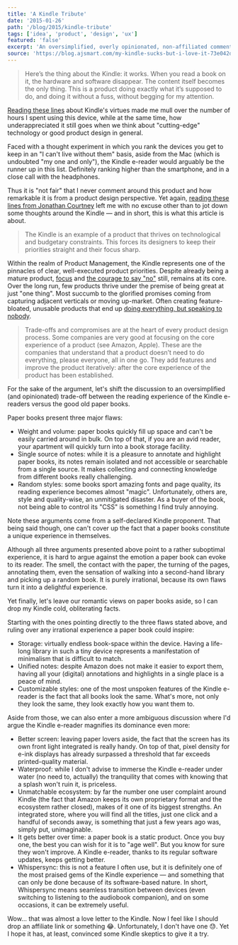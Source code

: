 ```yaml
---
title: 'A Kindle Tribute'
date: '2015-01-26'
path: '/blog/2015/kindle-tribute'
tags: ['idea', 'product', 'design', 'ux']
featured: 'false'
excerpt: 'An oversimplified, overly opinionated, non-affiliated commentary around the trade-offs between the reading experience of the Kindle e-readers versus the good old paper books.'
source: 'https://blog.ajsmart.com/my-kindle-sucks-but-i-love-it-73e042d561fe'
---
```


> Here’s the thing about the Kindle: it works. When you read a book on it, the hardware and software disappear. The content itself becomes the only thing. This is a product doing exactly what it’s supposed to do, and doing it without a fuss, without begging for my attention.

[Reading these lines](https://blog.ajsmart.com/my-kindle-sucks-but-i-love-it-73e042d561fe) about Kindle's virtues made me mull over the number of hours I spent using this device, while at the same time, how underappreciated it still goes when we think about "cutting-edge" technology or good product design in general.

Faced with a thought experiment in which you rank the devices you get to keep in an "I can't live without them" basis, aside from the Mac (which is undoubted "my one and only"), the Kindle e-reader would arguably be the runner up in this list. Definitely ranking higher than the smartphone, and in a close call with the headphones.

Thus it is "not fair" that I never comment around this product and how remarkable it is from a product design perspective. Yet again, [reading these lines from Jonathan Courtney](https://blog.ajsmart.com/my-kindle-sucks-but-i-love-it-73e042d561fe) left me with no excuse other than to jot down some thoughts around the Kindle — and in short, this is what this article is about.

> The Kindle is an example of a product that thrives on technological and budgetary constraints. This forces its designers to keep their priorities straight and their focus sharp.

Within the realm of Product Management, the Kindle represents one of the pinnacles of clear, well-executed product priorities. Despite already being a mature product, [focus](/blog/2014/overcoming-focus) and [the courage to say "no"](https://www.intercom.com/blog/product-strategy-means-saying-no/) still, remains at its core. Over the long run, few products thrive under the premise of being great at just "one thing". Most succumb to the glorified promises coming from capturing adjacent verticals or moving up-market. Often creating feature-bloated, unusable products that end up [doing everything, but speaking to nobody](https://en.wikipedia.org/wiki/Evernote).

> Trade-offs and compromises are at the heart of every product design process. Some companies are very good at focusing on the core experience of a product (see Amazon, Apple). These are the companies that understand that a product doesn’t need to do everything, please everyone, all in one go. They add features and improve the product iteratively: after the core experience of the product has been established.

For the sake of the argument, let's shift the discussion to an oversimplified (and opinionated) trade-off between the reading experience of the Kindle e-readers versus the good old paper books.

Paper books present three major flaws:

- Weight and volume: paper books quickly fill up space and can't be easily carried around in bulk. On top of that, if you are an avid reader, your apartment will quickly turn into a book storage facility.
- Single source of notes: while it is a pleasure to annotate and highlight paper books, its notes remain isolated and not accessible or searchable from a single source. It makes collecting and connecting knowledge from different books really challenging.
- Random styles: some books sport amazing fonts and page quality, its reading experience becomes almost "magic". Unfortunately, others are, style and quality-wise, an unmitigated disaster. As a buyer of the book, not being able to control its "CSS" is something I find truly annoying.

Note these arguments come from a self-declared Kindle proponent. That being said though, one can't cover up the fact that a paper books constitute a unique experience in themselves.

Although all three arguments presented above point to a rather suboptimal experience, it is hard to argue against the emotion a paper book can evoke to its reader. The smell, the contact with the paper, the turning of the pages, annotating them, even the sensation of walking into a second-hand library and picking up a random book. It is purely irrational, because its own flaws turn it into a delightful experience.

Yet finally, let's leave our romantic views on paper books aside, so I can drop my Kindle cold, obliterating facts.

Starting with the ones pointing directly to the three flaws stated above, and ruling over any irrational experience a paper book could inspire:

- Storage: virtually endless book-space within the device. Having a life-long library in such a tiny device represents a manifestation of minimalism that is difficult to match.
- Unified notes: despite Amazon does not make it easier to export them, having all your (digital) annotations and highlights in a single place is a peace of mind.
- Customizable styles: one of the most unspoken features of the Kindle e-reader is the fact that all books look the same. What's more, not only they look the same, they look exactly how you want them to.

Aside from those, we can also enter a more ambiguous discussion where I'd argue the Kindle e-reader magnifies its dominance even more:

- Better screen: leaving paper lovers aside, the fact that the screen has its own front light integrated is really handy. On top of that, pixel density for e-ink displays has already surpassed a threshold that far exceeds printed-quality material.
- Waterproof: while I don't advise to immerse the Kindle e-reader under water (no need to, actually) the tranquility that comes with knowing that a splash won't ruin it, is priceless.
- Unmatchable ecosystem: by far the number one user complaint around Kindle (the fact that Amazon keeps its own proprietary format and the ecosystem rather closed), makes of it one of its biggest strengths. An integrated store, where you will find all the titles, just one click and a handful of seconds away, is something that just a few years ago was, simply put, unimaginable.
- It gets better over time: a paper book is a static product. Once you buy one, the best you can wish for it is to "age well". But you know for sure they won't improve. A Kindle e-reader, thanks to its regular software updates, keeps getting better.
- Whispersync: this is not a feature I often use, but it is definitely one of the most praised gems of the Kindle experience — and something that can only be done because of its software-based nature. In short, Whispersync means seamless transition between devices (even switching to listening to the audiobook companion), and on some occasions, it can be extremely useful.

Wow... that was almost a love letter to the Kindle. Now I feel like I should drop an affiliate link or something 😂. Unfortunately, I don't have one 😓. Yet I hope it has, at least, convinced some Kindle skeptics to give it a try.
